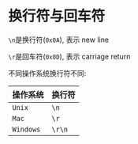 # 换行符与回车符

`\n`是换行符(`0x0A`), 表示 new line

`\r`是回车符(`0x0D`), 表示 carriage return

不同操作系统换行符不同:

| 操作系统  | 换行符 |
| :-------- | ------ |
| `Unix`    | `\n`   |
| `Mac`     | `\r`   |
| `Windows` | `\r\n` |
